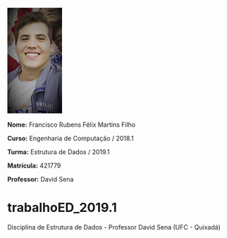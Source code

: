 ![](eu_Easy-Resize.com.jpg)

**Nome:** Francisco Rubens Félix Martins Filho

**Curso:** Engenharia de Computação / 2018.1  

**Turma:** Estrutura de Dados / 2019.1 

**Matrícula:** 421779

**Professor:** David Sena  

# trabalhoED_2019.1
Disciplina de Estrutura de Dados - Professor David Sena (UFC - Quixadá)
